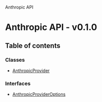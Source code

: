 Anthropic API

# Anthropic API - v0.1.0

## Table of contents

### Classes

- [AnthropicProvider](classes/AnthropicProvider.md)

### Interfaces

- [AnthropicProviderOptions](interfaces/AnthropicProviderOptions.md)
